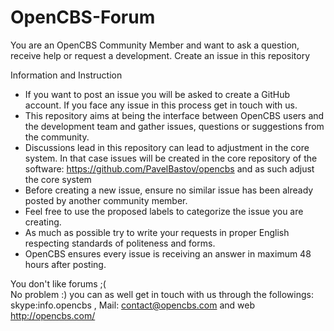 OpenCBS-Forum
=============

You are an OpenCBS Community Member and want to ask a question, receive help or request a development. Create an issue in this repository

Information and Instruction
- If you want to post an issue you will be asked to create a GitHub account. If you face any issue in this process get in touch with us.
- This repository aims at being the interface between OpenCBS users and the development team and gather issues, questions or suggestions from the community.
- Discussions lead in this repository can lead to adjustment in the core system. In that case issues will be created in the core repository of the software: https://github.com/PavelBastov/opencbs and as such adjust the core system
- Before creating a new issue, ensure no similar issue has been already posted by another community member.
- Feel free to use the proposed labels to categorize the issue you are creating.
- As much as possible try to write your requests in proper English respecting standards of politeness and forms.
- OpenCBS ensures every issue is receiving an answer in maximum 48 hours after posting. 

You don't like forums ;(     
No problem :) you can as well get in touch with us through the followings: skype:info.opencbs ,  Mail: contact@opencbs.com and web http://opencbs.com/
